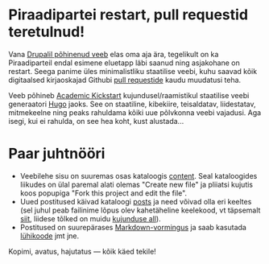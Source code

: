 # Piraadipartei restart, pull requestid teretulnud!

Vana [Drupalil põhinenud veeb](https://web.archive.org/web/20190210021303/http://piraadipartei.ee/) elas oma aja ära, tegelikult on ka Piraadiparteil endal esimene eluetapp läbi saanud ning asjakohane on restart. Seega panime üles minimalistliku staatilise veebi, kuhu saavad kõik digitaalsed kirjaoskajad Githubi [pull requestide](https://github.com/piraadipartei/academic-kickstart/pulls?q=is%3Apr+is%3Aclosed) kaudu muudatusi teha.

Veeb põhineb [Academic Kickstart](https://sourcethemes.com/academic/) kujundusel/raamistikul staatilise veebi generaatori [Hugo](https://gohugo.io/) jaoks. See on staatiline, kibekiire, teisaldatav, liidestatav, mitmekeelne ning peaks rahuldama kõiki uue põlvkonna veebi vajadusi. Aga isegi, kui ei rahulda, on see hea koht, kust alustada...

# Paar juhtnööri

* Veebilehe sisu on suuremas osas kataloogis [content](https://github.com/piraadipartei/academic-kickstart/tree/master/content). Seal kataloogides liikudes on ülal paremal alati olemas "Create new file" ja pliiatsi kujutis koos popupiga "Fork this project and edit the file".
* Uued postitused käivad kataloogi [posts](https://github.com/piraadipartei/academic-kickstart/tree/master/content/post) ja need võivad olla eri keeltes (sel juhul peab failinime lõpus olev kahetäheline keelekood, vt täpsemalt [siit](https://gohugo.io/content-management/multilingual/#translate-your-content), liidese tõlked on muidu [kujunduse all](https://github.com/piraadipartei/hugo-academic/tree/master/i18n)).
* Postitused on suurepärases [Markdown-vormingus](https://gohugo.io/content-management/formats/) ja saab kasutada [lühikoode](https://gohugo.io/content-management/shortcodes/) jmt jne.

Kopimi, avatus, hajutatus — kõik käed tekile!
